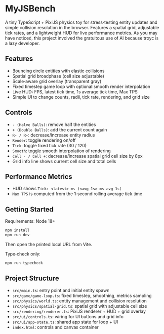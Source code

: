 # MyJSBench

A tiny TypeScript + PixiJS physics toy for stress‑testing entity updates and simple collision resolution in the browser. Features a spatial grid, adjustable tick rates, and a lightweight HUD for live performance metrics. As you may have noticed, this project involved the gratuitous use of AI because troyc is a lazy developer.

## Features
- Bouncing circle entities with elastic collisions
- Spatial grid broadphase (cell size adjustable)
- Scale‑aware grid overlay (transparent gray)
- Fixed timestep game loop with optional smooth render interpolation
- Live HUD: FPS, latest tick time, 1s average tick time, Max TPS
- Simple UI to change counts, radii, tick rate, rendering, and grid size

## Controls
- `- (Halve Balls)`: remove half the entities
- `+ (Double Balls)`: add the current count again
- `R- / R+`: decrease/increase entity radius
- `Render`: toggle rendering on/off
- `Tick`: toggle fixed tick rate (30 / 120)
- `Smooth`: toggle smooth interpolation of rendering
- `Cell - / Cell +`: decrease/increase spatial grid cell size by 8px
- Grid info line shows current cell size and total cells

## Performance Metrics
- HUD shows `Tick: <latest> ms (<avg 1s> ms avg 1s)`
- `Max TPS` is computed from the 1‑second rolling average tick time

## Getting Started
Requirements: Node 18+

```bash
npm install
npm run dev
```
Then open the printed local URL from Vite.

Type‑check only:
```bash
npm run typecheck
```

## Project Structure
- `src/main.ts`: entry point and initial entity spawn
- `src/game/game-loop.ts`: fixed timestep, smoothing, metrics sampling
- `src/physics/world.ts`: entity management and collision resolution
- `src/physics/spatial-grid.ts`: spatial grid with adjustable cell size
- `src/rendering/renderer.ts`: PixiJS renderer + HUD + grid overlay
- `src/ui/controls.ts`: wiring for UI buttons and grid info
- `src/ui/app-state.ts`: shared app state for loop + UI
- `index.html`: controls and canvas container
